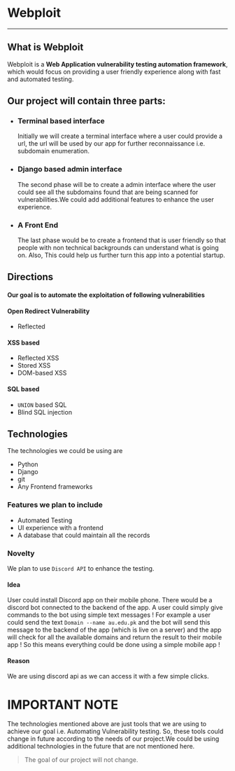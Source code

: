 # Webploit
----

## What is Webploit
Webploit is a **Web Application vulnerability testing automation framework**, which would focus on providing a user friendly experience along with fast and automated testing.

## Our project will contain three parts:
- ### Terminal based interface
    Initially we will create a terminal interface where a user could provide a url, the url will be used by our app for further reconnaissance i.e. subdomain enumeration. 
- ### Django based admin interface
    The second phase will be to create a admin interface where the user could see all the subdomains found that are being scanned for vulnerabilities.We could add additional features to enhance the user experience.
- ### A Front End
   The last phase would be to create a frontend that is user friendly so that people with non technical backgrounds can understand what is going on. Also, This could help us further turn this app into a potential startup.


## Directions 
#### Our goal is to automate the exploitation of following vulnerabilities
#### Open Redirect Vulnerability
- Reflected

#### XSS based 
- Reflected XSS
- Stored XSS
- DOM-based XSS

#### SQL based
- `UNION` based SQL
- Blind SQL injection

## Technologies
The technologies we could be using are
- Python
- Django
- git
- Any Frontend frameworks

### Features we plan to include 
- Automated Testing
- UI experience with a frontend
- A database that could maintain all the records

### Novelty
We plan to use `Discord API` to enhance the testing. 
#### Idea
User could install Discord app on their mobile phone. There would be a discord bot connected to the backend of the app. A user could simply give commands to the bot using simple text messages ! For example a user could send the text `Domain --name au.edu.pk` and the bot will send this message to the backend of the app (which is live on a server) and the app will check for all the available domains and return the result to their mobile app !
So this means everything could be done using a simple mobile app !
#### Reason
We are using discord api as we can access it with a few simple clicks.

# IMPORTANT NOTE
The technologies mentioned above are just tools that we are using to achieve our goal i.e. Automating Vulnerability testing. So, these tools could change in future according to the needs of our project.We could be using additional technologies in the future that are not mentioned here.
> The goal of our project will not change.


